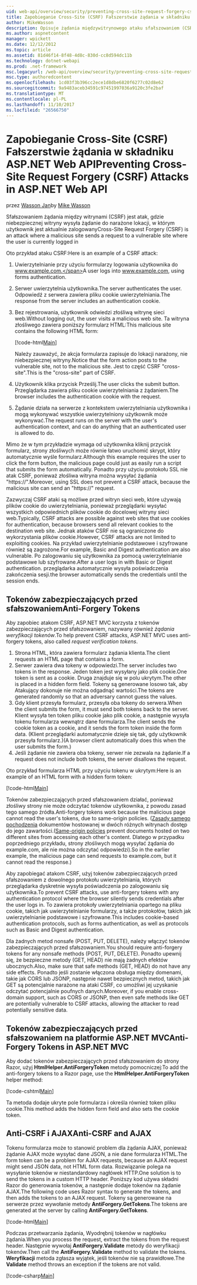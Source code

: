 ```yaml
---
uid: web-api/overview/security/preventing-cross-site-request-forgery-csrf-attacks
title: Zapobieganie Cross-Site (CSRF) Fałszerstwie żądania w składniku ASP.NET Web API | Dokumentacja firmy Microsoft
author: MikeWasson
description: Opisuje żądania międzywitrynowego ataku sfałszowaniem (CSRF) oraz wdrożenie środków anti-CSRF w interfejsu API sieci Web platformy ASP.NET.
ms.author: aspnetcontent
manager: wpickett
ms.date: 12/12/2012
ms.topic: article
ms.assetid: 81d46f14-8f48-4d8c-830d-cc8d594dc11b
ms.technology: dotnet-webapi
ms.prod: .net-framework
msc.legacyurl: /web-api/overview/security/preventing-cross-site-request-forgery-csrf-attacks
msc.type: authoredcontent
ms.openlocfilehash: 1cd03f3b396cc2ece1d8dbe6820f6277c02d8e62
ms.sourcegitcommit: 9a9483aceb34591c97451997036a9120c3fe2baf
ms.translationtype: MT
ms.contentlocale: pl-PL
ms.lasthandoff: 11/10/2017
ms.locfileid: "26566750"
---
```

<a name="preventing-cross-site-request-forgery-csrf-attacks-in-aspnet-web-api"></a><span data-ttu-id="b5e14-103">Zapobieganie Cross-Site (CSRF) Fałszerstwie żądania w składniku ASP.NET Web API</span><span class="sxs-lookup"><span data-stu-id="b5e14-103">Preventing Cross-Site Request Forgery (CSRF) Attacks in ASP.NET Web API</span></span>
====================
<span data-ttu-id="b5e14-104">przez [Wasson Jan](https://github.com/MikeWasson)</span><span class="sxs-lookup"><span data-stu-id="b5e14-104">by [Mike Wasson](https://github.com/MikeWasson)</span></span>

<span data-ttu-id="b5e14-105">Sfałszowaniem żądania między witrynami (CSRF) jest atak, gdzie niebezpiecznej witryny wysyła żądanie do narażone lokacji, w którym użytkownik jest aktualnie zalogowany</span><span class="sxs-lookup"><span data-stu-id="b5e14-105">Cross-Site Request Forgery (CSRF) is an attack where a malicious site sends a request to a vulnerable site where the user is currently logged in</span></span>

<span data-ttu-id="b5e14-106">Oto przykład ataku CSRF:</span><span class="sxs-lookup"><span data-stu-id="b5e14-106">Here is an example of a CSRF attack:</span></span>

1. <span data-ttu-id="b5e14-107">Uwierzytelnianie przy użyciu formularzy logowania użytkownika do www.example.com.</span><span class="sxs-lookup"><span data-stu-id="b5e14-107">A user logs into www.example.com, using forms authentication.</span></span>
2. <span data-ttu-id="b5e14-108">Serwer uwierzytelnia użytkownika.</span><span class="sxs-lookup"><span data-stu-id="b5e14-108">The server authenticates the user.</span></span> <span data-ttu-id="b5e14-109">Odpowiedź z serwera zawiera pliku cookie uwierzytelniania.</span><span class="sxs-lookup"><span data-stu-id="b5e14-109">The response from the server includes an authentication cookie.</span></span>
3. <span data-ttu-id="b5e14-110">Bez rejestrowania, użytkownik odwiedzi złośliwą witrynę sieci web.</span><span class="sxs-lookup"><span data-stu-id="b5e14-110">Without logging out, the user visits a malicious web site.</span></span> <span data-ttu-id="b5e14-111">Ta witryna złośliwego zawiera poniższy formularz HTML:</span><span class="sxs-lookup"><span data-stu-id="b5e14-111">This malicious site contains the following HTML form:</span></span> 

    [!code-html[Main](preventing-cross-site-request-forgery-csrf-attacks/samples/sample1.html)]

    <span data-ttu-id="b5e14-112">Należy zauważyć, że akcja formularza zapisuje do lokacji narażony, nie niebezpiecznej witryny.</span><span class="sxs-lookup"><span data-stu-id="b5e14-112">Notice that the form action posts to the vulnerable site, not to the malicious site.</span></span> <span data-ttu-id="b5e14-113">Jest to część CSRF "cross-site".</span><span class="sxs-lookup"><span data-stu-id="b5e14-113">This is the "cross-site" part of CSRF.</span></span>
4. <span data-ttu-id="b5e14-114">Użytkownik klika przycisk Prześlij.</span><span class="sxs-lookup"><span data-stu-id="b5e14-114">The user clicks the submit button.</span></span> <span data-ttu-id="b5e14-115">Przeglądarka zawiera pliku cookie uwierzytelniania z żądaniem.</span><span class="sxs-lookup"><span data-stu-id="b5e14-115">The browser includes the authentication cookie with the request.</span></span>
5. <span data-ttu-id="b5e14-116">Żądanie działa na serwerze z kontekstem uwierzytelniania użytkownika i mogą wykonywać wszystkie uwierzytelniony użytkownik może wykonywać.</span><span class="sxs-lookup"><span data-stu-id="b5e14-116">The request runs on the server with the user's authentication context, and can do anything that an authenticated user is allowed to do.</span></span>

<span data-ttu-id="b5e14-117">Mimo że w tym przykładzie wymaga od użytkownika kliknij przycisk formularz, strony złośliwych może równie łatwo uruchomić skrypt, który automatycznie wyśle formularz.</span><span class="sxs-lookup"><span data-stu-id="b5e14-117">Although this example requires the user to click the form button, the malicious page could just as easily run a script that submits the form automatically.</span></span> <span data-ttu-id="b5e14-118">Ponadto przy użyciu protokołu SSL nie atak CSRF, ponieważ złośliwa witryna można wysyłać żądania "https://".</span><span class="sxs-lookup"><span data-stu-id="b5e14-118">Moreover, using SSL does not prevent a CSRF attack, because the malicious site can send an "https://" request.</span></span>

<span data-ttu-id="b5e14-119">Zazwyczaj CSRF ataki są możliwe przed witryn sieci web, które używają plików cookie do uwierzytelniania, ponieważ przeglądarki wysyłać wszystkich odpowiednich plików cookie do docelowej witryny sieci web.</span><span class="sxs-lookup"><span data-stu-id="b5e14-119">Typically, CSRF attacks are possible against web sites that use cookies for authentication, because browsers send all relevant cookies to the destination web site.</span></span> <span data-ttu-id="b5e14-120">Jednak ataków CSRF nie są ograniczone do wykorzystania plików cookie.</span><span class="sxs-lookup"><span data-stu-id="b5e14-120">However, CSRF attacks are not limited to exploiting cookies.</span></span> <span data-ttu-id="b5e14-121">Na przykład uwierzytelnianie podstawowe i szyfrowane również są zagrożone.</span><span class="sxs-lookup"><span data-stu-id="b5e14-121">For example, Basic and Digest authentication are also vulnerable.</span></span> <span data-ttu-id="b5e14-122">Po zalogowaniu się użytkownika za pomocą uwierzytelnianie podstawowe lub szyfrowane.</span><span class="sxs-lookup"><span data-stu-id="b5e14-122">After a user logs in with Basic or Digest authentication.</span></span> <span data-ttu-id="b5e14-123">przeglądarka automatycznie wysyła poświadczenia zakończenia sesji.</span><span class="sxs-lookup"><span data-stu-id="b5e14-123">the browser automatically sends the credentials until the session ends.</span></span>

## <a name="anti-forgery-tokens"></a><span data-ttu-id="b5e14-124">Tokenów zabezpieczających przed sfałszowaniem</span><span class="sxs-lookup"><span data-stu-id="b5e14-124">Anti-Forgery Tokens</span></span>

<span data-ttu-id="b5e14-125">Aby zapobiec atakom CSRF, ASP.NET MVC korzysta z tokenów zabezpieczających przed sfałszowaniem, nazywany również *żądania weryfikacji tokenów*.</span><span class="sxs-lookup"><span data-stu-id="b5e14-125">To help prevent CSRF attacks, ASP.NET MVC uses anti-forgery tokens, also called *request verification tokens*.</span></span>

1. <span data-ttu-id="b5e14-126">Strona HTML, która zawiera formularz żądania klienta.</span><span class="sxs-lookup"><span data-stu-id="b5e14-126">The client requests an HTML page that contains a form.</span></span>
2. <span data-ttu-id="b5e14-127">Serwer zawiera dwa tokeny w odpowiedzi.</span><span class="sxs-lookup"><span data-stu-id="b5e14-127">The server includes two tokens in the response.</span></span> <span data-ttu-id="b5e14-128">Jeden token jest wysyłany jako plik cookie.</span><span class="sxs-lookup"><span data-stu-id="b5e14-128">One token is sent as a cookie.</span></span> <span data-ttu-id="b5e14-129">Druga znajduje się w polu ukrytym.</span><span class="sxs-lookup"><span data-stu-id="b5e14-129">The other is placed in a hidden form field.</span></span> <span data-ttu-id="b5e14-130">Tokeny są generowane losowo tak, aby Atakujący dokonuje nie można odgadnąć wartości.</span><span class="sxs-lookup"><span data-stu-id="b5e14-130">The tokens are generated randomly so that an adversary cannot guess the values.</span></span>
3. <span data-ttu-id="b5e14-131">Gdy klient przesyła formularz, przesyła oba tokeny do serwera.</span><span class="sxs-lookup"><span data-stu-id="b5e14-131">When the client submits the form, it must send both tokens back to the server.</span></span> <span data-ttu-id="b5e14-132">Klient wysyła ten token pliku cookie jako plik cookie, a następnie wysyła tokenu formularza wewnątrz dane formularza.</span><span class="sxs-lookup"><span data-stu-id="b5e14-132">The client sends the cookie token as a cookie, and it sends the form token inside the form data.</span></span> <span data-ttu-id="b5e14-133">(Klient przeglądarki automatycznie dzieje się tak, gdy użytkownik przesyła formularz.)</span><span class="sxs-lookup"><span data-stu-id="b5e14-133">(A browser client automatically does this when the user submits the form.)</span></span>
4. <span data-ttu-id="b5e14-134">Jeśli żądanie nie zawiera oba tokeny, serwer nie zezwala na żądanie.</span><span class="sxs-lookup"><span data-stu-id="b5e14-134">If a request does not include both tokens, the server disallows the request.</span></span>

<span data-ttu-id="b5e14-135">Oto przykład formularza HTML przy użyciu tokenu w ukrytym:</span><span class="sxs-lookup"><span data-stu-id="b5e14-135">Here is an example of an HTML form with a hidden form token:</span></span>

[!code-html[Main](preventing-cross-site-request-forgery-csrf-attacks/samples/sample2.html)]

<span data-ttu-id="b5e14-136">Tokenów zabezpieczających przed sfałszowaniem działać, ponieważ złośliwy strony nie może odczytać tokenów użytkownika, z powodu zasad tego samego źródła.</span><span class="sxs-lookup"><span data-stu-id="b5e14-136">Anti-forgery tokens work because the malicious page cannot read the user's tokens, due to same-origin policies.</span></span> <span data-ttu-id="b5e14-137">([Zasady samego pochodzenia](http://www.w3.org/Security/wiki/Same_Origin_Policy) dokumentów hostowanej w dwóch różnych witrynach dostęp do jego zawartości.</span><span class="sxs-lookup"><span data-stu-id="b5e14-137">([Same-origin policies](http://www.w3.org/Security/wiki/Same_Origin_Policy) prevent documents hosted on two different sites from accessing each other's content.</span></span> <span data-ttu-id="b5e14-138">Dlatego w przypadku poprzedniego przykładu, strony złośliwych mogą wysyłać żądania do example.com, ale nie można odczytać odpowiedzi).</span><span class="sxs-lookup"><span data-stu-id="b5e14-138">So in the earlier example, the malicious page can send requests to example.com, but it cannot read the response.)</span></span>

<span data-ttu-id="b5e14-139">Aby zapobiegać atakom CSRF, użyj tokenów zabezpieczających przed sfałszowaniem z dowolnego protokołu uwierzytelniania, których przeglądarka dyskretnie wysyła poświadczenia po zalogowaniu się użytkownika.</span><span class="sxs-lookup"><span data-stu-id="b5e14-139">To prevent CSRF attacks, use anti-forgery tokens with any authentication protocol where the browser silently sends credentials after the user logs in.</span></span> <span data-ttu-id="b5e14-140">To zawiera protokoły uwierzytelniania opartego na pliku cookie, takich jak uwierzytelnianie formularzy, a także protokołów, takich jak uwierzytelnianie podstawowe i szyfrowane.</span><span class="sxs-lookup"><span data-stu-id="b5e14-140">This includes cookie-based authentication protocols, such as forms authentication, as well as protocols such as Basic and Digest authentication.</span></span>

<span data-ttu-id="b5e14-141">Dla żadnych metod nonsafe (POST, PUT, DELETE), należy włączyć tokenów zabezpieczających przed sfałszowaniem.</span><span class="sxs-lookup"><span data-stu-id="b5e14-141">You should require anti-forgery tokens for any nonsafe methods (POST, PUT, DELETE).</span></span> <span data-ttu-id="b5e14-142">Ponadto upewnij się, że bezpieczne metody (GET, HEAD) nie mają żadnych efektów ubocznych.</span><span class="sxs-lookup"><span data-stu-id="b5e14-142">Also, make sure that safe methods (GET, HEAD) do not have any side effects.</span></span> <span data-ttu-id="b5e14-143">Ponadto jeśli zostanie włączona obsługa między domenami, takie jak CORS lub JSONP, następnie nawet bezpiecznych metod, takich jak GET są potencjalnie narażone na ataki CSRF, co umożliwi jej uzyskanie odczytać potencjalnie poufnych danych.</span><span class="sxs-lookup"><span data-stu-id="b5e14-143">Moreover, if you enable cross-domain support, such as CORS or JSONP, then even safe methods like GET are potentially vulnerable to CSRF attacks, allowing the attacker to read potentially sensitive data.</span></span>

## <a name="anti-forgery-tokens-in-aspnet-mvc"></a><span data-ttu-id="b5e14-144">Tokenów zabezpieczających przed sfałszowaniem na platformie ASP.NET MVC</span><span class="sxs-lookup"><span data-stu-id="b5e14-144">Anti-Forgery Tokens in ASP.NET MVC</span></span>

<span data-ttu-id="b5e14-145">Aby dodać tokenów zabezpieczających przed sfałszowaniem do strony Razor, użyj **HtmlHelper.AntiForgeryToken** metody pomocniczej:</span><span class="sxs-lookup"><span data-stu-id="b5e14-145">To add the anti-forgery tokens to a Razor page, use the **HtmlHelper.AntiForgeryToken** helper method:</span></span>

[!code-cshtml[Main](preventing-cross-site-request-forgery-csrf-attacks/samples/sample3.cshtml)]

<span data-ttu-id="b5e14-146">Ta metoda dodaje ukryte pole formularza i określa również token pliku cookie.</span><span class="sxs-lookup"><span data-stu-id="b5e14-146">This method adds the hidden form field and also sets the cookie token.</span></span>

## <a name="anti-csrf-and-ajax"></a><span data-ttu-id="b5e14-147">Anti-CSRF i AJAX</span><span class="sxs-lookup"><span data-stu-id="b5e14-147">Anti-CSRF and AJAX</span></span>

<span data-ttu-id="b5e14-148">Tokenu formularza może to stanowić problem dla żądania AJAX, ponieważ żądanie AJAX może wysyłać dane JSON, a nie dane formularza HTML.</span><span class="sxs-lookup"><span data-stu-id="b5e14-148">The form token can be a problem for AJAX requests, because an AJAX request might send JSON data, not HTML form data.</span></span> <span data-ttu-id="b5e14-149">Rozwiązanie polega na wysyłanie tokenów w niestandardowy nagłówek HTTP.</span><span class="sxs-lookup"><span data-stu-id="b5e14-149">One solution is to send the tokens in a custom HTTP header.</span></span> <span data-ttu-id="b5e14-150">Poniższy kod używa składni Razor do generowania tokenów, a następnie dodaje tokenów na żądanie AJAX.</span><span class="sxs-lookup"><span data-stu-id="b5e14-150">The following code uses Razor syntax to generate the tokens, and then adds the tokens to an AJAX request.</span></span> <span data-ttu-id="b5e14-151">Tokeny są generowane na serwerze przez wywołanie metody **AntiForgery.GetTokens**.</span><span class="sxs-lookup"><span data-stu-id="b5e14-151">The tokens are generated at the server by calling **AntiForgery.GetTokens**.</span></span>

[!code-html[Main](preventing-cross-site-request-forgery-csrf-attacks/samples/sample4.html)]

<span data-ttu-id="b5e14-152">Podczas przetwarzania żądania, Wyodrębnij tokenów w nagłówku żądania.</span><span class="sxs-lookup"><span data-stu-id="b5e14-152">When you process the request, extract the tokens from the request header.</span></span> <span data-ttu-id="b5e14-153">Następnie wywołaj **AntiForgery.Validate** metody do weryfikacji tokenów.</span><span class="sxs-lookup"><span data-stu-id="b5e14-153">Then call the **AntiForgery.Validate** method to validate the tokens.</span></span> <span data-ttu-id="b5e14-154">**Weryfikacji** metoda zgłasza wyjątek, jeśli tokenów nie są prawidłowe.</span><span class="sxs-lookup"><span data-stu-id="b5e14-154">The **Validate** method throws an exception if the tokens are not valid.</span></span>

[!code-csharp[Main](preventing-cross-site-request-forgery-csrf-attacks/samples/sample5.cs)]

